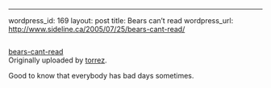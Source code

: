 --- 
wordpress_id: 169
layout: post
title: Bears can&#8217;t read
wordpress_url: http://www.sideline.ca/2005/07/25/bears-cant-read/

<div>
 <a href="http://www.flickr.com/photos/torrez/3430/" title="photo sharing"><img src="http://photos1.flickr.com/3430_3b924f5373_m.jpg" alt="" /></a>
 <br />
 
  <a href="http://www.flickr.com/photos/torrez/3430/">bears-cant-read</a>
  <br />
  Originally uploaded by <a href="http://www.flickr.com/people/torrez/">torrez</a>.
 
</div>
Good to know that everybody has bad days sometimes.
<br />
